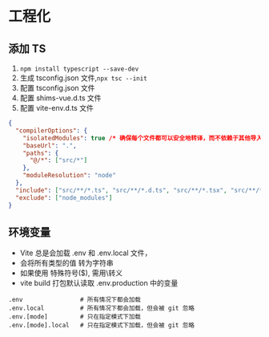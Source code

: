 # 工程化

## 添加 TS

1. `npm install typescript --save-dev`
2. 生成 tsconfig.json 文件,`npx tsc --init`
3. 配置 tsconfig.json 文件
4. 配置 shims-vue.d.ts 文件
5. 配置 vite-env.d.ts 文件

```json
{
  "compilerOptions": {
    "isolatedModules": true /* 确保每个文件都可以安全地转译，而不依赖于其他导入 */,
    "baseUrl": ".",
    "paths": {
      "@/*": ["src/*"]
    },
    "moduleResolution": "node"
  },
  "include": ["src/**/*.ts", "src/**/*.d.ts", "src/**/*.tsx", "src/**/*.vue"],
  "exclude": ["node_modules"]
}
```

## 环境变量

- Vite 总是会加载 .env 和 .env.local 文件，
- 会将所有类型的值 转为字符串
- 如果使用 特殊符号($), 需用\转义
- vite build 打包默认读取 .env.production 中的变量

```
.env                # 所有情况下都会加载
.env.local          # 所有情况下都会加载，但会被 git 忽略
.env.[mode]         # 只在指定模式下加载
.env.[mode].local   # 只在指定模式下加载，但会被 git 忽略
```

